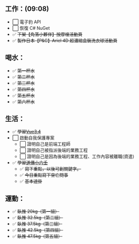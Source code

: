 ## 工作：(09:08)

- ⬜ 電子豹 API
- ⬜ 恢復 C# NuGet
- ✅ ~~下架【角落小夥伴】按摩槍活動頁~~
- ✅ ~~製作日本【P&G】Ariel 4D 超濃縮盒裝洗衣球活動頁~~

## 喝水：

- ✅ ~~第一杯水~~
- ✅ ~~第二杯水~~
- ✅ ~~第三杯水~~
- ✅ ~~第四杯水~~
- ✅ ~~第五杯水~~
- ✅ ~~第六杯水~~

## 生活：

- ✅ ~~學習[Vue3.4](/studyNotes/contents/vue/Vue/v-bind.md)~~
- ⬜ 啟動自我保護專案
  - ⬜ 證明自己是前端工程師
  - ⬜ 證明自己被指派後端的業務工程
  - ⬜ 證明自己是因為後端的業務工程、工作內容被離職(資遣)
- ✅ ~~學習[道傳小六壬](/occult/小六壬/道傳小六壬.md)~~
  - ✅ ~~寫下重點，以後可創關鍵字。~~
  - ✅ ~~今日重點寫下空亡問事~~
  - ✅ ~~基本速掛~~

## 運動：

- ✅ ~~臥推 20kg（第一組）~~
- ✅ ~~臥推 32.5kg（第二組）~~
- ✅ ~~臥推 37.5kg（第三組）~~
- ✅ ~~臥推 42.5kg（第四組）~~
- ✅ ~~臥推 47.5kg（第五組）~~
